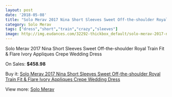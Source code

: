 ```yaml
---
layout: post
date: '2018-05-08'
title: "Solo Merav 2017 Nina Short Sleeves Sweet Off-the-shoulder Royal Train Fit & Flare Ivory Appliques Crepe Wedding Dress"
category: Solo Merav
tags: ["dress","short","train","crazy","sleeves"]
image: http://img.eudances.com/32292-thickbox_default/solo-merav-2017-nina-short-sleeves-sweet-off-the-shoulder-royal-train-fit-flare-ivory-appliques-crepe-wedding-dress.jpg
---
```

Solo Merav 2017 Nina Short Sleeves Sweet Off-the-shoulder Royal Train Fit & Flare Ivory Appliques Crepe Wedding Dress

On Sales: **$458.98**
<a href="https://www.eudances.com/en/solo-merav/10029-solo-merav-2017-nina-short-sleeves-sweet-off-the-shoulder-royal-train-fit-flare-ivory-appliques-crepe-wedding-dress.html"><amp-img layout="responsive" width="600" height="600" src="//img.eudances.com/32292-thickbox_default/solo-merav-2017-nina-short-sleeves-sweet-off-the-shoulder-royal-train-fit-flare-ivory-appliques-crepe-wedding-dress.jpg" alt="Solo Merav 2017 Nina Short Sleeves Sweet Off-the-shoulder Royal Train Fit & Flare Ivory Appliques Crepe Wedding Dress 0" /></a>
<a href="https://www.eudances.com/en/solo-merav/10029-solo-merav-2017-nina-short-sleeves-sweet-off-the-shoulder-royal-train-fit-flare-ivory-appliques-crepe-wedding-dress.html"><amp-img layout="responsive" width="600" height="600" src="//img.eudances.com/32296-thickbox_default/solo-merav-2017-nina-short-sleeves-sweet-off-the-shoulder-royal-train-fit-flare-ivory-appliques-crepe-wedding-dress.jpg" alt="Solo Merav 2017 Nina Short Sleeves Sweet Off-the-shoulder Royal Train Fit & Flare Ivory Appliques Crepe Wedding Dress 1" /></a>
<a href="https://www.eudances.com/en/solo-merav/10029-solo-merav-2017-nina-short-sleeves-sweet-off-the-shoulder-royal-train-fit-flare-ivory-appliques-crepe-wedding-dress.html"><amp-img layout="responsive" width="600" height="600" src="//img.eudances.com/32295-thickbox_default/solo-merav-2017-nina-short-sleeves-sweet-off-the-shoulder-royal-train-fit-flare-ivory-appliques-crepe-wedding-dress.jpg" alt="Solo Merav 2017 Nina Short Sleeves Sweet Off-the-shoulder Royal Train Fit & Flare Ivory Appliques Crepe Wedding Dress 2" /></a>
<a href="https://www.eudances.com/en/solo-merav/10029-solo-merav-2017-nina-short-sleeves-sweet-off-the-shoulder-royal-train-fit-flare-ivory-appliques-crepe-wedding-dress.html"><amp-img layout="responsive" width="600" height="600" src="//img.eudances.com/32294-thickbox_default/solo-merav-2017-nina-short-sleeves-sweet-off-the-shoulder-royal-train-fit-flare-ivory-appliques-crepe-wedding-dress.jpg" alt="Solo Merav 2017 Nina Short Sleeves Sweet Off-the-shoulder Royal Train Fit & Flare Ivory Appliques Crepe Wedding Dress 3" /></a>
<a href="https://www.eudances.com/en/solo-merav/10029-solo-merav-2017-nina-short-sleeves-sweet-off-the-shoulder-royal-train-fit-flare-ivory-appliques-crepe-wedding-dress.html"><amp-img layout="responsive" width="600" height="600" src="//img.eudances.com/32293-thickbox_default/solo-merav-2017-nina-short-sleeves-sweet-off-the-shoulder-royal-train-fit-flare-ivory-appliques-crepe-wedding-dress.jpg" alt="Solo Merav 2017 Nina Short Sleeves Sweet Off-the-shoulder Royal Train Fit & Flare Ivory Appliques Crepe Wedding Dress 4" /></a>

Buy it: [Solo Merav 2017 Nina Short Sleeves Sweet Off-the-shoulder Royal Train Fit & Flare Ivory Appliques Crepe Wedding Dress](https://www.eudances.com/en/solo-merav/10029-solo-merav-2017-nina-short-sleeves-sweet-off-the-shoulder-royal-train-fit-flare-ivory-appliques-crepe-wedding-dress.html "Solo Merav 2017 Nina Short Sleeves Sweet Off-the-shoulder Royal Train Fit & Flare Ivory Appliques Crepe Wedding Dress")

View more: [Solo Merav](https://www.eudances.com/en/138-solo-merav "Solo Merav")